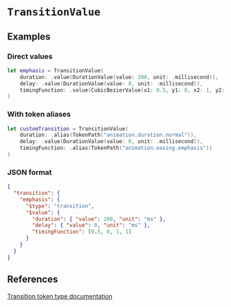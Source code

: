 # ``TransitionValue``

## Examples

### Direct values

```swift
let emphasis = TransitionValue(
    duration: .value(DurationValue(value: 200, unit: .millisecond)),
    delay: .value(DurationValue(value: 0, unit: .millisecond)),
    timingFunction: .value(CubicBezierValue(x1: 0.5, y1: 0, x2: 1, y2: 1))
)
```

### With token aliases

```swift
let customTransition = TransitionValue(
    duration: .alias(TokenPath("animation.duration.normal")),
    delay: .value(DurationValue(value: 0, unit: .millisecond)),
    timingFunction: .alias(TokenPath("animation.easing.emphasis"))
)
```

### JSON format

```json
{
  "transition": {
    "emphasis": {
      "$type": "transition",
      "$value": {
        "duration": { "value": 200, "unit": "ms" },
        "delay": { "value": 0, "unit": "ms" },
        "timingFunction": [0.5, 0, 1, 1]
      }
    }
  }
}
```

## References

[Transition token type documentation](https://www.designtokens.org/tr/third-editors-draft/format/#transition)

